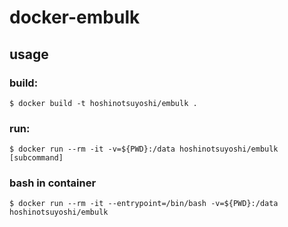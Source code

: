 # docker-embulk

## usage

### build:

    $ docker build -t hoshinotsuyoshi/embulk .

### run:

    $ docker run --rm -it -v=${PWD}:/data hoshinotsuyoshi/embulk [subcommand]

### bash in container

    $ docker run --rm -it --entrypoint=/bin/bash -v=${PWD}:/data hoshinotsuyoshi/embulk
